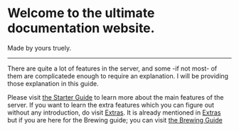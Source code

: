 # Welcome to the **ultimate** documentation website.
Made by yours truely.

---

There are quite a lot of features in the server, and some -if not most- of them are complicatede enough to require an explanation. I will be providing those explanation in this guide.

Please visit [the Starter Guide](guide.md) to learn more about the main features of the server. If you want to learn the extra features which you can figure out without any introduction, do visit [Extras](extras.md). It is already mentioned in [Extras](extras.md) but if you are here for the Brewing guide; you can visit [the Brewing Guide](brewing.md)